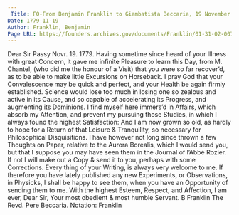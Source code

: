 ```yaml
---
 Title: FO-From Benjamin Franklin to Giambatista Beccaria, 19 November 1779
Date: 1779-11-19
Author: Franklin, Benjamin
Page URL: https://founders.archives.gov/documents/Franklin/01-31-02-0072
---
```


Dear Sir
Passy Novr. 19. 1779.
Having sometime since heard of your Illness with great Concern, it gave me infinite Pleasure to learn this Day, from M. Chantel, (who did me the honour of a Visit) that you were so far recover’d, as to be able to make little Excursions on Horseback. I pray God that your Convalescence may be quick and perfect, and your Health be again firmly established. Science would lose too much in losing one so zealous and active in its Cause, and so capable of accelerating its Progress, and augmenting its Dominions.
I find myself here immers’d in Affairs, which absorb my Attention, and prevent my pursuing those Studies, in which I always found the highest Satisfaction: And I am now grown so old, as hardly to hope for a Return of that Leisure & Tranquility, so necessary for Philosophical Disquisitions. I have however not long since thrown a few Thoughts on Paper, relative to the Aurora Borealis, which I would send you, but that I suppose you may have seen them in the Journal of l’Abbé Rozier. If not I will make out a Copy & send it to you, perhaps with some Corrections.
Every thing of your Writing, is always very welcome to me. If therefore you have lately published any new Experiments, or Observations, in Physicks, I shall be happy to see them, when you have an Opportunity of sending them to me.
With the highest Esteem, Respect, and Affection, I am ever, Dear Sir, Your most obedient & most humble Servant.
B Franklin
The Revd. Pere Beccaria.
 Notation: Franklin


